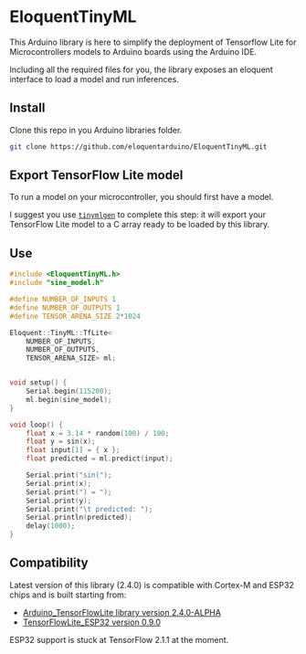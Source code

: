 # EloquentTinyML

This Arduino library is here to simplify the deployment of Tensorflow Lite
for Microcontrollers models to Arduino boards using the Arduino IDE.

Including all the required files for you, the library exposes an eloquent
interface to load a model and run inferences.

## Install

Clone this repo in you Arduino libraries folder.

```bash
git clone https://github.com/eloquentarduino/EloquentTinyML.git
```

## Export TensorFlow Lite model

To run a model on your microcontroller, you should first have a model.

I suggest you use [`tinymlgen`](https://github.com/eloquentarduino/tinymlgen) to complete this step:
it will export your TensorFlow Lite model to a C array ready to be loaded
by this library.


## Use

```cpp
#include <EloquentTinyML.h>
#include "sine_model.h"

#define NUMBER_OF_INPUTS 1
#define NUMBER_OF_OUTPUTS 1
#define TENSOR_ARENA_SIZE 2*1024

Eloquent::TinyML::TfLite<
    NUMBER_OF_INPUTS,
    NUMBER_OF_OUTPUTS,
    TENSOR_ARENA_SIZE> ml;


void setup() {
    Serial.begin(115200);
    ml.begin(sine_model);
}

void loop() {
    float x = 3.14 * random(100) / 100;
    float y = sin(x);
    float input[1] = { x };
    float predicted = ml.predict(input);

    Serial.print("sin(");
    Serial.print(x);
    Serial.print(") = ");
    Serial.print(y);
    Serial.print("\t predicted: ");
    Serial.println(predicted);
    delay(1000);
}
```

## Compatibility

Latest version of this library (2.4.0) is compatible with Cortex-M and ESP32 chips and is built starting from:

 - [Arduino_TensorFlowLite library version 2.4.0-ALPHA](https://www.tensorflow.org/lite/microcontrollers/overview)
 - [TensorFlowLite_ESP32 version 0.9.0](https://github.com/tanakamasayuki/Arduino_TensorFlowLite_ESP32)

ESP32 support is stuck at TensorFlow 2.1.1 at the moment.